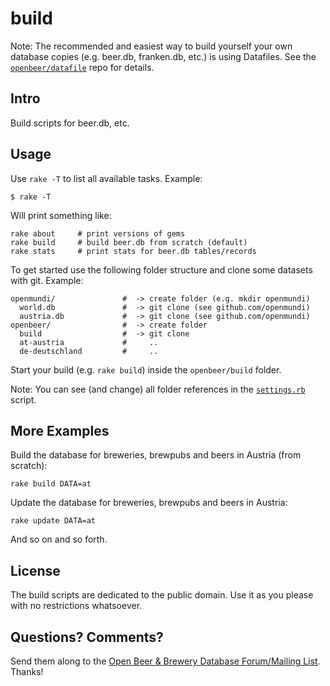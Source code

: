 # build

Note: The recommended and easiest way to build yourself
your own database copies (e.g. beer.db, franken.db, etc.)
is using Datafiles.
See the [`openbeer/datafile`](https://github.com/openbeer/datafile)
repo for details.



## Intro

Build scripts for beer.db, etc.


## Usage

Use `rake -T`  to list all available tasks. Example:

~~~
$ rake -T
~~~

Will print something like:

~~~
rake about     # print versions of gems
rake build     # build beer.db from scratch (default)
rake stats     # print stats for beer.db tables/records
~~~


To get started use the following folder structure and
clone some datasets with git. Example:

~~~
openmundi/               #  -> create folder (e.g. mkdir openmundi)
  world.db               #  -> git clone (see github.com/openmundi)
  austria.db             #  -> git clone (see github.com/openmundi)
openbeer/                #  -> create folder
  build                  #  -> git clone
  at-austria             #     ..
  de-deutschland         #     ..
~~~

Start your build (e.g. `rake build`) inside the `openbeer/build` folder.

Note: You can see (and change) all folder references in the [`settings.rb`](https://github.com/openbeer/build/blob/master/settings.rb) script.


## More Examples

Build the database for breweries, brewpubs and beers in Austria (from scratch):

~~~
rake build DATA=at
~~~

Update the database for breweries, brewpubs and beers in Austria:

~~~
rake update DATA=at
~~~

And so on and so forth.


## License

The build scripts are dedicated to the public domain.
Use it as you please with no restrictions whatsoever.


## Questions? Comments?

Send them along to the
[Open Beer & Brewery Database Forum/Mailing List](http://groups.google.com/group/beerdb).
Thanks!
